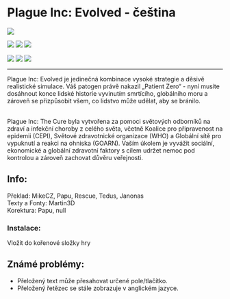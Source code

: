 # Plague Inc: Evolved - čeština

![](https://i.imgur.com/aVVGCna.jpg)

![](https://img.shields.io/badge/přeloženo-100%25-darkgreen) ![](https://img.shields.io/badge/korektura-1%25-gold) ![](https://img.shields.io/badge/testování-99%25-blue)

![](https://img.shields.io/badge/herní%20klient-steam-grey?style=for-the-badge
) ![](https://img.shields.io/badge/verze%20hry-aktualni-grey?style=for-the-badge
) ![](https://img.shields.io/badge/verze%20překladu-0.7.2-grey?style=for-the-badge
)

------------
Plague Inc: Evolved je jedinečná kombinace vysoké strategie a děsivě realistické simulace. Váš patogen právě nakazil „Patient Zero“ - nyní musíte dosáhnout konce lidské historie vyvinutím smrtícího, globálního moru a zároveň se přizpůsobit všem, co lidstvo může udělat, aby se bránilo. <br /><br />

Plague Inc: The Cure byla vytvořena za pomoci světových odborníků na zdraví a infekční choroby z celého světa, včetně Koalice pro připravenost na epidemii (CEPI), Světové zdravotnické organizace (WHO) a Globální sítě pro vypuknutí a reakci na ohniska (GOARN). Vaším úkolem je vyvážit sociální, ekonomické a globální zdravotní faktory s cílem udržet nemoc pod kontrolou a zároveň zachovat důvěru veřejnosti.

## Info:
Překlad: MikeCZ, Papu, Rescue, Tedus, Janonas <br />
Texty a Fonty: Martin3D <br />
Korektura: Papu, null

### Instalace:
Vložit do kořenové složky hry

## Známé problémy:
+ Přeložený text může přesahovat určené pole/tlačítko.
+ Přeložený řetězec se stále zobrazuje v anglickém jazyce.

















